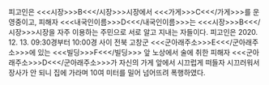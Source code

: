 피고인은 <<<시장>>>B<<</시장>>>시장에서 <<<가게>>>C<<</가게>>>를 운영중이고, 피해자 <<<내국인이름>>>D<<</내국인이름>>>는 <<<시장>>>B<<</시장>>>시장을 자주 이용하는 주민으로 서로 알고 지내는 자들이다.
피고인은 2020. 12. 13. 09:30경부터 10:00경 사이 전북 고창군 <<<군아래주소>>>E<<</군아래주소>>>에 있는 <<<빌딩>>>F<<</빌딩>>> 앞 노상에서 술에 취한 피해자 <<<군아래주소>>>D<<</군아래주소>>>가 자신의 가게 앞에서 시끄럽게 떠들자 시끄러워서 장사가 안 되니 집에 가라며 10여 미터를 밀어 넘어뜨려 폭행하였다.